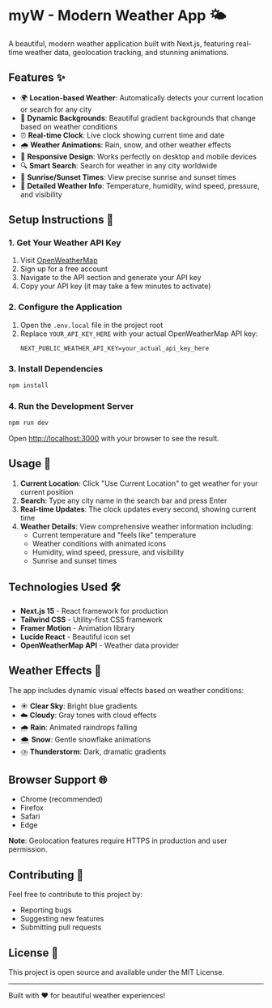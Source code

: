 # myW - Modern Weather App 🌤️

A beautiful, modern weather application built with Next.js, featuring real-time weather data, geolocation tracking, and stunning animations.

## Features ✨

- 🌍 **Location-based Weather**: Automatically detects your current location or search for any city
- 🎨 **Dynamic Backgrounds**: Beautiful gradient backgrounds that change based on weather conditions
- ⏰ **Real-time Clock**: Live clock showing current time and date
- 🌧️ **Weather Animations**: Rain, snow, and other weather effects
- 📱 **Responsive Design**: Works perfectly on desktop and mobile devices
- 🔍 **Smart Search**: Search for weather in any city worldwide
- 🌅 **Sunrise/Sunset Times**: View precise sunrise and sunset times
- 💨 **Detailed Weather Info**: Temperature, humidity, wind speed, pressure, and visibility

## Setup Instructions 🚀

### 1. Get Your Weather API Key

1. Visit [OpenWeatherMap](https://openweathermap.org/api)
2. Sign up for a free account
3. Navigate to the API section and generate your API key
4. Copy your API key (it may take a few minutes to activate)

### 2. Configure the Application

1. Open the `.env.local` file in the project root
2. Replace `YOUR_API_KEY_HERE` with your actual OpenWeatherMap API key:
   ```
   NEXT_PUBLIC_WEATHER_API_KEY=your_actual_api_key_here
   ```

### 3. Install Dependencies

```bash
npm install
```

### 4. Run the Development Server

```bash
npm run dev
```

Open [http://localhost:3000](http://localhost:3000) with your browser to see the result.

## Usage 🎯

1. **Current Location**: Click "Use Current Location" to get weather for your current position
2. **Search**: Type any city name in the search bar and press Enter
3. **Real-time Updates**: The clock updates every second, showing current time
4. **Weather Details**: View comprehensive weather information including:
   - Current temperature and "feels like" temperature
   - Weather conditions with animated icons
   - Humidity, wind speed, pressure, and visibility
   - Sunrise and sunset times

## Technologies Used 🛠️

- **Next.js 15** - React framework for production
- **Tailwind CSS** - Utility-first CSS framework
- **Framer Motion** - Animation library
- **Lucide React** - Beautiful icon set
- **OpenWeatherMap API** - Weather data provider

## Weather Effects 🌈

The app includes dynamic visual effects based on weather conditions:
- ☀️ **Clear Sky**: Bright blue gradients
- ☁️ **Cloudy**: Gray tones with cloud effects
- 🌧️ **Rain**: Animated raindrops falling
- 🌨️ **Snow**: Gentle snowflake animations
- ⛈️ **Thunderstorm**: Dark, dramatic gradients

## Browser Support 🌐

- Chrome (recommended)
- Firefox
- Safari
- Edge

**Note**: Geolocation features require HTTPS in production and user permission.

## Contributing 🤝

Feel free to contribute to this project by:
- Reporting bugs
- Suggesting new features
- Submitting pull requests

## License 📄

This project is open source and available under the MIT License.

---

Built with ❤️ for beautiful weather experiences!
